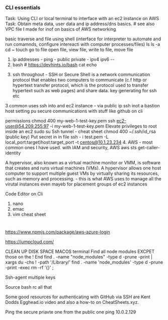 ### CLI essentials 

Task: Using CLI or local terminal to interface with an ec2 instance on AWS
Task: Obtain meta data, user data and ip address/dns basics. # see also VPC file I made for inof on basics of AWS networking

basic traverse and file using shell (interface for interpreter to automate and run comamnds, configure intereacti with computer processes/files) 
ls 
ls -a 
cd ~ 
touch 
go to file 
open file, view file, write to file, move file 


1. ip addresses - ping - public private - ipv4 ipv6 --
2. bash # https://devhints.io/bash
cat 
echo
>

3. ssh throughout - SSH or Secure Shell is a network communication protocol that enables two computers to communicate (c.f http or hypertext transfer protocol, which is the protocol used to transfer hypertext such as web pages) and share data.
key generating for ssh etc 

3 common uses 
ssh into and ec2 instance - via public ip 
ssh inot a bastion host 
setting pu secure communications with stuff like github on cli

permissions 
chmod 400 my-web-1-test-key.pem ssh ec2-user@54.209.255.97 -i my-web-1-test-key.pem Elevate privileges to root inside an ec2 sudo su
Ssh tunnel - cheat sheet
chmod 400 ~/.ssh/id_rsa (public key) Put secret in in file ssh - i test.pem -L local_port:target)host:target_port -t centos@10.1.23.234
4. AWS - most common ones I have used. with IAM and security, AWS aws sts get-caller-identity


A hypervisor, also known as a virtual machine monitor or VMM, is software that creates and runs virtual machines (VMs). A hypervisor allows one host computer to support multiple guest VMs by virtually sharing its resources, such as memory and processing. - this is what AWS uses to manage all the virutal instances even mayeb for placement groups of ec2 instances 

Code Editor on Cli 
1. nano 
2. emac
3. vim cheat sheet 



# 




https://www.npmjs.com/package/aws-azure-login

https://jumpcloud.com/

CLEAN UP DISK SPACE MACOS terminal Find all node modules EXCPET those on the ! End find . -name "node_modules" -type d -prune -print | xargs du -chs ! -path '/Library/' find . -name 'node_modules' -type d -prune -print -exec rm -rf '{}' ;




Ssh-agent multiple keys

Source bash rc all that

Some good resources for authenticating with GitHub via SSH are Kent Dodds Egghead.io video and also a how-to on CheatSheets.xyz.

Ping the secure priavte one from the public one ping 10.0.2.129
